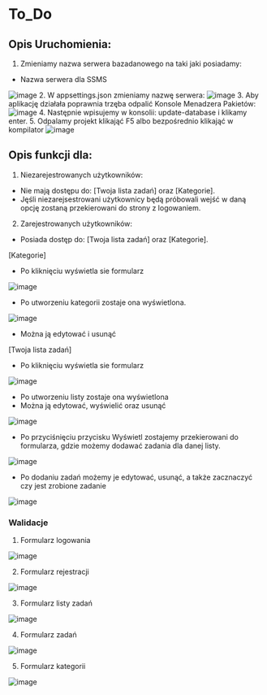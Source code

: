 # To_Do

## Opis Uruchomienia:

1. Zmieniamy nazwa serwera bazadanowego na taki jaki posiadamy:
* Nazwa serwera dla SSMS

![image](https://user-images.githubusercontent.com/93732758/215159763-8bc09d02-3454-47fd-bcc0-4bc4674046ce.png)
2. W appsettings.json zmieniamy nazwę serwera:
![image](https://user-images.githubusercontent.com/93732758/215159577-80898fd4-9f60-46da-9195-515f0383aca9.png)
3. Aby aplikację działała poprawnia trzęba odpalić Konsole Menadzera Pakietów: 
![image](https://user-images.githubusercontent.com/93732758/215158848-bed1aa53-d578-42b5-b018-5a38527a1e68.png) 
4. Następnie wpisujemy w konsolii: update-database i klikamy enter.
5. Odpalamy projekt klikająć F5 albo bezpośrednio klikająć w kompilator ![image](https://user-images.githubusercontent.com/93732758/215160564-36f25291-2def-4f69-8590-7d12e515bced.png)
## Opis funkcji dla:

1. Niezarejestrowanych użytkowników:
* Nie mają dostępu do: [Twoja lista zadań] oraz [Kategorie].
* Jęśli niezarejsestrowani użytkownicy będą próbowali wejść w daną opcję zostaną przekierowani do strony z logowaniem.
2. Zarejestrowanych użytkowników:
* Posiada dostęp do: [Twoja lista zadań] oraz [Kategorie].

 [Kategorie]
* Po kliknięciu wyświetla sie formularz 

![image](https://user-images.githubusercontent.com/93732758/215161927-75b79712-23e8-4380-9a8a-f58c3e6f15dd.png)

* Po utworzeniu kategorii zostaje ona wyświetlona.

![image](https://user-images.githubusercontent.com/93732758/215163426-77b29b15-9a47-499b-b900-4ce5388fbfa0.png)
* Można ją edytować i usunąć

[Twoja lista zadań]
* Po kliknięciu wyświetla sie formularz

![image](https://user-images.githubusercontent.com/93732758/215193952-ef32c6e4-f98f-4014-a6b4-b63b7e9124b7.png)
* Po utworzeniu listy zostaje ona wyświetlona 
* Można ją edytować, wyświelić oraz usunąć

![image](https://user-images.githubusercontent.com/93732758/215194579-760944d7-d10b-442a-bc3a-45956c11cb0f.png)

* Po przyciśnięciu przycisku Wyświetl zostajemy przekierowani do formularza, gdzie możemy dodawać zadania dla danej listy.

![image](https://user-images.githubusercontent.com/93732758/215195388-34d5a185-e3f5-4735-a062-41eacbf941f8.png)
* Po dodaniu zadań możemy je edytować, usunąć, a także zacznaczyć czy jest zrobione zadanie

![image](https://user-images.githubusercontent.com/93732758/215195583-d60fd6b8-6701-4161-9ab7-f7de7385e321.png)

### Walidacje
1. Formularz logowania

![image](https://user-images.githubusercontent.com/93732758/215202498-1fc0635f-1a1e-48be-b403-0071f3ec6d7a.png)

2. Formularz rejestracji

![image](https://user-images.githubusercontent.com/93732758/215202661-7e5379bc-8e16-4bdd-ab49-74c48a9bf26d.png)

3. Formularz listy zadań

![image](https://user-images.githubusercontent.com/93732758/215204947-ac94b992-8774-4773-a76e-383f7a420c5d.png)

4. Formularz zadań
 
![image](https://user-images.githubusercontent.com/93732758/215205009-6e2fb952-47f3-4a8d-a969-e11c11440c58.png)

5. Formularz kategorii

![image](https://user-images.githubusercontent.com/93732758/215205161-841b3615-4f73-4e01-93c1-3df8bd2e3aff.png)

